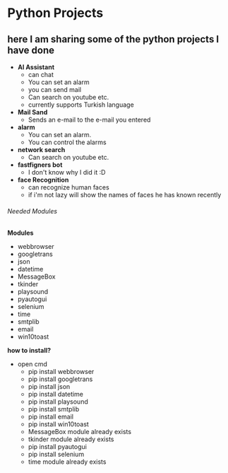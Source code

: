# Python Projects

## here I am sharing some of the python projects I have done

  - **AI Assistant** <br/>
    - can chat 
    - You can set an alarm
    - you can send mail
    - Can search on youtube etc.
    - currently supports Turkish language 
  - **Mail Sand** <br/>
    - Sends an e-mail to the e-mail you entered
  - **alarm** <br/>
    - You can set an alarm.
    - You can control the alarms
  - **network search** <br/>
    - Can search on youtube etc.
  - **fastfigners bot** <br/>
    - I don't know why I did it :D
  - **face Recognition**
    - can recognize human faces
    - if i'm not lazy will show the names of faces he has known recently

###### Needed Modules

**Modules**
- webbrowser
- googletrans
- json
- datetime
- MessageBox
- tkinder
- playsound
- pyautogui
- selenium
- time
- smtplib
- email
- win10toast

**how to install?**
   - open cmd
      - pip install webbrowser
      - pip install googletrans
      - pip install json
      - pip install datetime
      - pip install playsound
      - pip install smtplib
      - pip install email
      - pip install win10toast
      - MessageBox module already exists
      - tkinder module already exists
      - pip install pyautogui
      - pip install selenium
      - time module already exists
